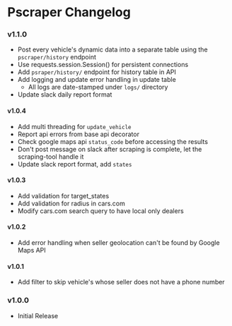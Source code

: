 # Pscraper Changelog

### v1.1.0
* Post every vehicle's dynamic data into a separate table using the `pscraper/history` endpoint 
* Use requests.session.Session() for persistent connections
* Add `psraper/history/` endpoint for history table in API
* Add logging and update error handling in update table
    - All logs are date-stamped under `logs/` directory
* Update slack daily report format

#### v1.0.4
* Add multi threading for `update_vehicle`
* Report api errors from base api decorator
* Check google maps api `status_code` before accessing the results
* Don't post message on slack after scraping is complete, let the scraping-tool handle it 
* Update slack report format, add `states`

#### v1.0.3
* Add validation for target_states
* Add validation for radius in cars.com
* Modify cars.com search query to have local only dealers

#### v1.0.2
* Add error handling when seller geolocation can't be found by Google Maps API

#### v1.0.1
* Add filter to skip vehicle's whose seller does not have a phone number

### v1.0.0
* Initial Release
